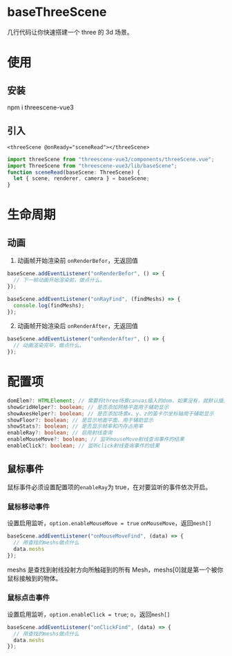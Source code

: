 # baseThreeScene

几行代码让你快速搭建一个 three 的 3d 场景。

# 使用

## 安装

npm i threescene-vue3

## 引入

```vue
<threeScene @onReady="sceneRead"></threeScene>
```

```ts
import threeScene from "threescene-vue3/components/threeScene.vue";
import ThreeScene from "threescene-vue3/lib/baseScene";
function sceneRead(baseScene: ThreeScene) {
  let { scene, renderer, camera } = baseScene;
}
```

# 生命周期

## 动画

1. 动画帧开始渲染前
   `onRenderBefor`，无返回值

```js
baseScene.addEventListener("onRenderBefor", () => {
  // 下一帧动画开始渲染前，做点什么。
});
```

```js
baseScene.addEventListener("onRayFind", (findMeshs) => {
  console.log(findMeshs);
});
```

2. 动画帧开始渲染后
   `onRenderAfter`，无返回值

```js
baseScene.addEventListener("onRenderAfter", () => {
  // 动画渲染完毕，做点什么。
});
```

# 配置项

```ts
domElem?: HTMLElement; // 需要将three场景canvas插入的dom，如果没有，就默认插入元素父节点
showGridHelper?: boolean; // 是否添加网格平面用于辅助显示
showAxesHelper?: boolean; // 是否添加场景x、y、z的笛卡尔坐标轴用于辅助显示
showFloor?: boolean; // 是显示地面平面，用于辅助显示
showStats?: boolean; // 是否显示帧率和内存占用率
enableRay?: boolean; // 启用射线查询
enableMouseMove?: boolean; // 监听mouseMove射线查询事件的结果
enableClick?: boolean; // 监听click射线查询事件的结果
```

## 鼠标事件

鼠标事件必须设置配置项的`enableRay`为 true，在对要监听的事件依次开启。

### 鼠标移动事件
设置启用监听，`option.enableMouseMove = true`
`onMouseMove`，返回`mesh[]`

```js
baseScene.addEventListener("onMouseMoveFind", (data) => {
  // 用查找的meshs做点什么
  data.meshs
});
```
meshs 是查找到射线投射方向所触碰到的所有 Mesh，meshs[0]就是第一个被你鼠标接触到的物体。

### 鼠标点击事件
设置启用监听，`option.enableClick = true`;
`o`，返回`mesh[]`
```js
baseScene.addEventListener("onClickFind", (data) => {
  // 用查找的meshs做点什么
  data.meshs
});
```

